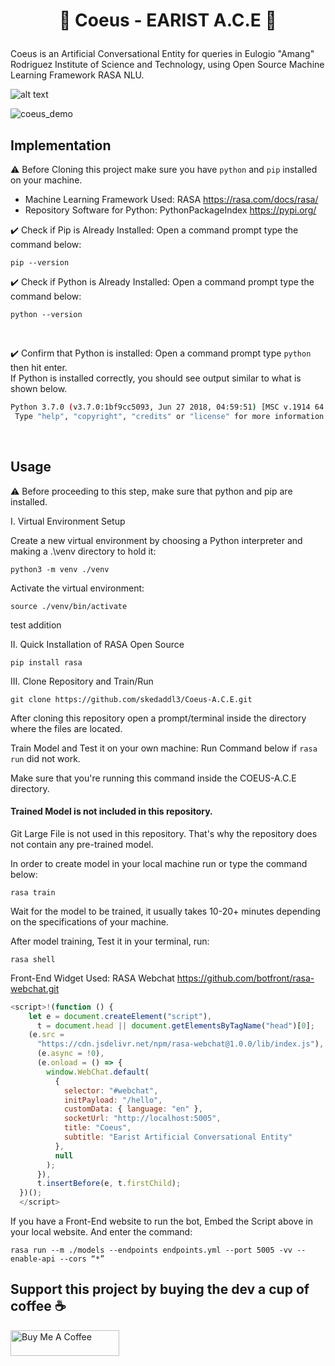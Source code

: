 # **<p align="center">:robot: Coeus - EARIST A.C.E :speech_balloon:</p>**

Coeus is an Artificial Conversational Entity for queries in Eulogio "Amang" Rodriguez Institute of Science and Technology, using Open Source Machine Learning Framework RASA NLU.

![alt text](https://i.ibb.co/jD9V5vz/5-SVXe-Qdc-4x.jpg)

![coeus_demo](https://github.com/skedaddl3/Coeus-A.C.E/blob/master/Coeus.gif)

## Implementation

:warning: Before Cloning this project make sure you have `python` and `pip` installed on your machine.

- Machine Learning Framework Used: RASA <https://rasa.com/docs/rasa/>
- Repository Software for Python: PythonPackageIndex <https://pypi.org/>
  <br/>

:heavy_check_mark: Check if Pip is Already Installed: Open a command prompt type the command below:

```console
pip --version
```

:heavy_check_mark: Check if Python is Already Installed: Open a command prompt type the command below:

```console
python --version
```

<br/>

:heavy_check_mark: Confirm that Python is installed: Open a command prompt type `python` then hit enter.\
If Python is installed correctly, you should see output similar to what is shown below.

```sh
Python 3.7.0 (v3.7.0:1bf9cc5093, Jun 27 2018, 04:59:51) [MSC v.1914 64 bit (AMD64)] on win32
 Type "help", "copyright", "credits" or "license" for more information.
```

<br/>

## Usage

:warning: Before proceeding to this step, make sure that python and pip are installed.

I. Virtual Environment Setup

Create a new virtual environment by choosing a Python interpreter and making a .\\venv directory to hold it:

```console
python3 -m venv ./venv
```

Activate the virtual environment:

```console
source ./venv/bin/activate
```

test addition

II. Quick Installation of RASA Open Source

```console
pip install rasa
```

III. Clone Repository and Train/Run

```console
git clone https://github.com/skedaddl3/Coeus-A.C.E.git
```

After cloning this repository open a prompt/terminal inside the directory where the files are located.

Train Model and Test it on your own machine:
Run Command below if `rasa run` did not work.

Make sure that you're running this command inside the COEUS-A.C.E directory.

#### Trained Model is not included in this repository.

Git Large File is not used in this repository. That's why the repository does not contain any pre-trained model.

In order to create model in your local machine run or type the command below:

```console
rasa train
```

Wait for the model to be trained, it usually takes 10-20+ minutes depending on the specifications of your machine.

After model training, Test it in your terminal, run:

```console
rasa shell
```

Front-End Widget Used: RASA Webchat <https://github.com/botfront/rasa-webchat.git>

```js
<script>!(function () {
    let e = document.createElement("script"),
      t = document.head || document.getElementsByTagName("head")[0];
    (e.src =
      "https://cdn.jsdelivr.net/npm/rasa-webchat@1.0.0/lib/index.js"),
      (e.async = !0),
      (e.onload = () => {
        window.WebChat.default(
          {
            selector: "#webchat",
            initPayload: "/hello",
            customData: { language: "en" },
            socketUrl: "http://localhost:5005",
            title: "Coeus",
            subtitle: "Earist Artificial Conversational Entity"
          },
          null
        );
      }),
      t.insertBefore(e, t.firstChild);
  })();
  </script>
```

If you have a Front-End website to run the bot, Embed the Script above in your local website.
And enter the command:

```console
rasa run --m ./models --endpoints endpoints.yml --port 5005 -vv --enable-api --cors “*”
```

## Support this project by buying the dev a cup of coffee :coffee:

<a href="https://www.buymeacoffee.com/dids" target="_blank"><img src="https://cdn.buymeacoffee.com/buttons/default-orange.png" alt="Buy Me A Coffee" height="41" width="174"></a>

